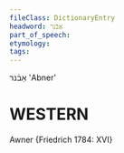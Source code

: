 ```yaml
---
fileClass: DictionaryEntry
headword: אַבֿנר
part_of_speech: 
etymology: 
tags: 
---
```

אַבֿנר
'Abner'

WESTERN
========

Awner {Friedrich 1784: XVI}
